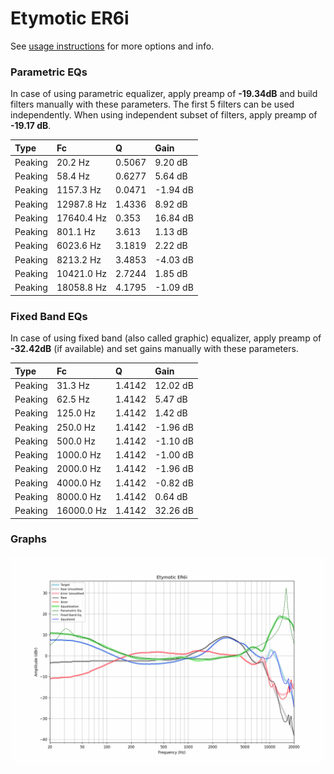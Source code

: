 # Etymotic ER6i
See [usage instructions](https://github.com/jaakkopasanen/AutoEq#usage) for more options and info.

### Parametric EQs
In case of using parametric equalizer, apply preamp of **-19.34dB** and build filters manually
with these parameters. The first 5 filters can be used independently.
When using independent subset of filters, apply preamp of **-19.17 dB**.

| Type    | Fc         |      Q | Gain     |
|:--------|:-----------|:-------|:---------|
| Peaking | 20.2 Hz    | 0.5067 | 9.20 dB  |
| Peaking | 58.4 Hz    | 0.6277 | 5.64 dB  |
| Peaking | 1157.3 Hz  | 0.0471 | -1.94 dB |
| Peaking | 12987.8 Hz | 1.4336 | 8.92 dB  |
| Peaking | 17640.4 Hz | 0.353  | 16.84 dB |
| Peaking | 801.1 Hz   | 3.613  | 1.13 dB  |
| Peaking | 6023.6 Hz  | 3.1819 | 2.22 dB  |
| Peaking | 8213.2 Hz  | 3.4853 | -4.03 dB |
| Peaking | 10421.0 Hz | 2.7244 | 1.85 dB  |
| Peaking | 18058.8 Hz | 4.1795 | -1.09 dB |

### Fixed Band EQs
In case of using fixed band (also called graphic) equalizer, apply preamp of **-32.42dB**
(if available) and set gains manually with these parameters.

| Type    | Fc         |      Q | Gain     |
|:--------|:-----------|:-------|:---------|
| Peaking | 31.3 Hz    | 1.4142 | 12.02 dB |
| Peaking | 62.5 Hz    | 1.4142 | 5.47 dB  |
| Peaking | 125.0 Hz   | 1.4142 | 1.42 dB  |
| Peaking | 250.0 Hz   | 1.4142 | -1.96 dB |
| Peaking | 500.0 Hz   | 1.4142 | -1.10 dB |
| Peaking | 1000.0 Hz  | 1.4142 | -1.00 dB |
| Peaking | 2000.0 Hz  | 1.4142 | -1.96 dB |
| Peaking | 4000.0 Hz  | 1.4142 | -0.82 dB |
| Peaking | 8000.0 Hz  | 1.4142 | 0.64 dB  |
| Peaking | 16000.0 Hz | 1.4142 | 32.26 dB |

### Graphs
![](./Etymotic%20ER6i.png)